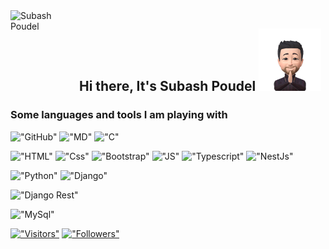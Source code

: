 <img align="left" alt="Subash Poudel" width="100px" src="./image/giphy.gif" />

## &nbsp; Hi there, It's **Subash Poudel** <img src="./image/Hello.png" width="100px">

### Some languages and tools I am playing with

!["GitHub"](https://img.shields.io/badge/GitHub-100000?style=for-the-badge&logo=github&logoColor=white)
!["MD"](https://img.shields.io/badge/Markdown-000000?style=for-the-badge&logo=markdown&logoColor=white)
!["C"](https://img.shields.io/badge/C-00599C?style=for-the-badge&logo=c&logoColor=white)

<!-- !["C++"](https://img.shields.io/badge/C%2B%2B-00599C?style=for-the-badge&logo=c%2B%2B&logoColor=white) -->

!["HTML"](https://img.shields.io/badge/HTML5-E34F26?style=for-the-badge&logo=html5&logoColor=white)
!["Css"](https://img.shields.io/badge/CSS3-1572B6?style=for-the-badge&logo=css3&logoColor=white)
!["Bootstrap"](https://img.shields.io/badge/Bootstrap-563D7C?style=for-the-badge&logo=bootstrap&logoColor=white)
!["JS"](https://img.shields.io/badge/JavaScript-F7DF1E?style=for-the-badge&logo=javascript&logoColor=black)
!["Typescript"](https://img.shields.io/badge/TypeScript-007ACC?style=for-the-badge&logo=typescript&logoColor=white)
!["NestJs"](https://img.shields.io/badge/nestjs-E0234E?style=for-the-badge&logo=nestjs&logoColor=white)

!["Python"](https://img.shields.io/badge/Python-FFF?style=for-the-badge&logo=python&logoColor=blue)
!["Django"](https://img.shields.io/badge/Django-092E20?style=for-the-badge&logo=django&logoColor=green)

!["Django Rest"](https://img.shields.io/badge/django%20rest-ff1709?style=for-the-badge&logo=django&logoColor=white)

!["MySql"](https://img.shields.io/badge/MySQL-00000F?style=for-the-badge&logo=mysql&logoColor=white)

[!["Visitors"](https://visitor-badge.laobi.icu/badge?page_id=phoenixsubash.phoenixsubash)](https://github.com/phoenixsubash)
[!["Followers"](https://img.shields.io/github/followers/phoenixsubash?label=Follow&style=social)](https://github.com/phoenixsubash)

<!-- ## __:zap: GitHub Stats__ -->
<!-- ![Wakatime Status](https://github-readme-stats.phoenixsubash.vercel.app/api/wakatime?username=phoenixsubash) --
